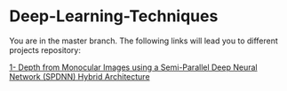 # Deep-Learning-Techniques
You are in the master branch. 
The following links will lead you to different projects repository:

<a href="https://github.com/C3Imaging/Deep-Learning-Techniques/tree/Depth-from-Mono-Camera">1- Depth from Monocular Images using a Semi-Parallel Deep Neural Network (SPDNN) Hybrid Architecture</a>
